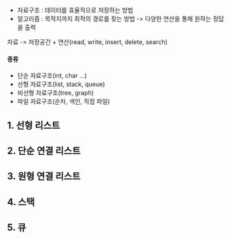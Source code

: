 - 자료구조 : 데이터를 효율적으로 저장하는 방법
- 알고리즘 : 목적지까지 최적의 경로를 찾는 방법 -> 다양한 연산을 통해 원하는 정답을 출력

자료 -> 저장공간 + 연산(read, write, insert, delete, search)

#### 종류 
- 단순 자료구조(int, char ...)
- 선형 자료구조(list, stack, queue)
- 비선형 자료구조(tree, graph)
- 파일 자료구조(순차, 색인, 직접 파일)


## 1. 선형 리스트



## 2. 단순 연결 리스트



## 3. 원형 연결 리스트


## 4. 스택



## 5. 큐